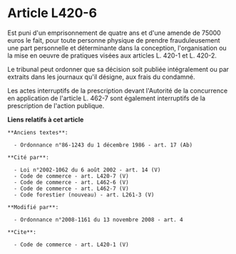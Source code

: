 # Article L420-6

Est puni d'un emprisonnement de quatre ans et d'une amende de 75000 euros le fait, pour toute personne physique de prendre
frauduleusement une part personnelle et déterminante dans la conception, l'organisation ou la mise en oeuvre de pratiques
visées aux articles L. 420-1 et L. 420-2. 

Le tribunal peut ordonner que sa décision soit publiée intégralement ou par extraits dans les journaux qu'il désigne, aux
frais du condamné. 

Les actes interruptifs de la prescription devant l'Autorité de la concurrence en application de l'article L. 462-7 sont
également interruptifs de la prescription de l'action publique.

**Liens relatifs à cet article**

	**Anciens textes**:

	  - Ordonnance n°86-1243 du 1 décembre 1986 - art. 17 (Ab)

	**Cité par**:

	  - Loi n°2002-1062 du 6 août 2002 - art. 14 (V)
	  - Code de commerce - art. L420-7 (V)
	  - Code de commerce - art. L462-6 (V)
	  - Code de commerce - art. L462-7 (V)
	  - Code forestier (nouveau) - art. L261-3 (V)

	**Modifié par**:

	  - Ordonnance n°2008-1161 du 13 novembre 2008 - art. 4

	**Cite**:

	  - Code de commerce - art. L420-1 (V)
